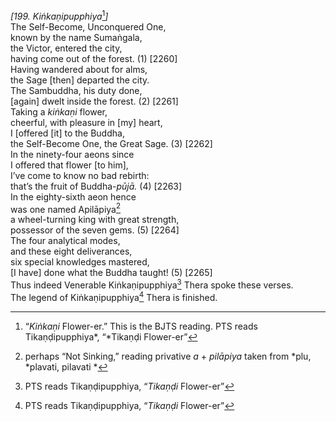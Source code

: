 *\[199. Kiṅkaṇipupphiya*[^1]*\]*  
The Self-Become, Unconquered One,  
known by the name Sumaṅgala,  
the Victor, entered the city,  
having come out of the forest. (1) \[2260\]  
Having wandered about for alms,  
the Sage \[then\] departed the city.  
The Sambuddha, his duty done,  
\[again\] dwelt inside the forest. (2) \[2261\]  
Taking a *kiṅkaṇi* flower,  
cheerful, with pleasure in \[my\] heart,  
I \[offered \[it\] to the Buddha,  
the Self-Become One, the Great Sage. (3) \[2262\]  
In the ninety-four aeons since  
I offered that flower \[to him\],  
I’ve come to know no bad rebirth:  
that’s the fruit of Buddha-*pūjā.* (4) \[2263\]  
In the eighty-sixth aeon hence  
was one named Apilāpiya[^2]  
a wheel-turning king with great strength,  
possessor of the seven gems. (5) \[2264\]  
The four analytical modes,  
and these eight deliverances,  
six special knowledges mastered,  
\[I have\] done what the Buddha taught! (5) \[2265\]  
Thus indeed Venerable Kiṅkaṇipupphiya[^3] Thera spoke these verses.  
The legend of Kiṅkaṇipupphiya[^4] Thera is finished.  
[^1]: “*Kiṅkaṇi* Flower-er.” This is the BJTS reading. PTS reads
    Tikaṇḍipupphiya*, “*Tikaṇḍi Flower-er”  
[^2]: perhaps “Not Sinking,” reading privative *a* + *pilāpiya* taken
    from \*plu, *plavati, pilavati *  
[^3]: PTS reads Tikaṇḍipupphiya, “*Tikaṇḍi* Flower-er”  
[^4]: PTS reads Tikaṇḍipupphiya, “*Tikaṇḍi* Flower-er”
